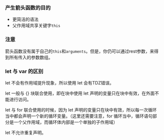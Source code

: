 ### 产生箭头函数的目的
- 更简洁的语法
- 父作用域共享关键字`this`
### 注意
箭头函数没有属于自己的`this`和`arguments`。但是，你仍可以通过rest参数，来得到所有传入的参数数组。
### let 与 var 的区别
let 不会有作用域提升现象，所以使用 let 会有TDZ错误。

let 一般与 {} 块联合使用，即在块中使用 let 声明的变量只在块中有效，在外面不能进行访问。

let 与 for 联合使用的时候，因为 let 声明的变量只在块中有效，所以每一次循环当中都会声明一个新的循环变量。（这里还需要注意，for 循环当中，循环语句部分是一个父作用域，而循环体内部是一个单独的子作用域）

let 不允许重复声明。 
